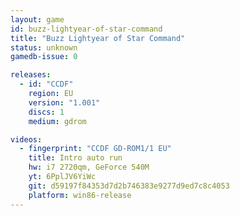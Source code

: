 ```yaml
---
layout: game
id: buzz-lightyear-of-star-command
title: "Buzz Lightyear of Star Command"
status: unknown
gamedb-issue: 0

releases:
  - id: "CCDF"
    region: EU
    version: "1.001"
    discs: 1
    medium: gdrom

videos:
  - fingerprint: "CCDF GD-ROM1/1 EU"
    title: Intro auto run
    hw: i7 2720qm, GeForce 540M
    yt: 6PplJV6YiWc
    git: d59197f84353d7d2b746383e9277d9ed7c8c4053
    platform: win86-release
---
```

